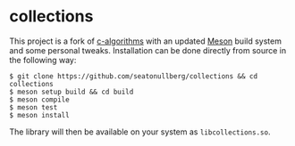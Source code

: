 # collections

This project is a fork of [c-algorithms](https://github.com/fragglet/c-algorithms) with an updated [Meson](https://mesonbuild.com/) build system and some personal tweaks. Installation can be done directly from source in the following way:

```
$ git clone https://github.com/seatonullberg/collections && cd collections
$ meson setup build && cd build
$ meson compile
$ meson test
$ meson install
```

The library will then be available on your system as `libcollections.so`.